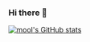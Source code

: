 ### Hi there 👋

<!--
**mool-singh/mool-singh** is a ✨ _special_ ✨ repository because its `README.md` (this file) appears on your GitHub profile.

Here are some ideas to get you started:

 🔭 I’m currently working on php...
 🌱 I’m currently learning js
- 👯 I’m looking to collaborate on ...
- 🤔 I’m looking for help with ...
- 💬 Ask me about ...
 📫 reach me at: Mool30699@gmail.com
- 😄 Pronouns: ...
- ⚡ Fun fact: ...
-->

[![mool's GitHub stats](https://github-readme-stats.vercel.app/api?username=mool-singh&show_icons=true&theme=dark)](https://github.com/anuraghazra/github-readme-stats)

